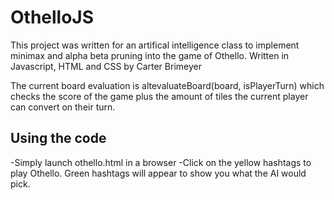 # OthelloJS

This project was written for an artifical intelligence class to implement minimax and alpha beta pruning into the game of Othello.
Written in Javascript, HTML and CSS by Carter Brimeyer

The current board evaluation is altevaluateBoard(board, isPlayerTurn) which checks the score of the game plus the amount of tiles the current player can convert on their turn.

## Using the code

-Simply launch othello.html in a browser
-Click on the yellow hashtags to play Othello. Green hashtags will appear to show you what the AI would pick.
